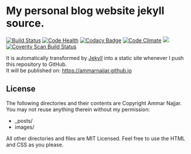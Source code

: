 # My personal blog website jekyll source.

[![Build Status](https://travis-ci.org/ammarnajjar/ammarnajjar.github.io.svg?branch=tests)](https://travis-ci.org/ammarnajjar/ammarnajjar.github.io)
[![Code Health](https://landscape.io/github/ammarnajjar/ammarnajjar.github.io/master/landscape.svg?style=flat)](https://landscape.io/github/ammarnajjar/ammarnajjar.github.io/master)
[![Codacy Badge](https://api.codacy.com/project/badge/Grade/fc7a6e3cd13a4bc0ae447e7fb5fd4534)](https://www.codacy.com/app/ammarnajjar/ammarnajjar.github.io?utm_source=github.com&amp;utm_medium=referral&amp;utm_content=ammarnajjar/ammarnajjar.github.io&amp;utm_campaign=Badge_Grade)
[![Code Climate](https://codeclimate.com/github/ammarnajjar/ammarnajjar.github.io/badges/gpa.svg)](https://codeclimate.com/github/ammarnajjar/ammarnajjar.github.io)
<a href="https://codeclimate.com/github/ammarnajjar/ammarnajjar.github.io"><img src="https://codeclimate.com/github/ammarnajjar/ammarnajjar.github.io/badges/issue_count.svg" /></a><!-- <a href="https://codeclimate.com/github/ammarnajjar/ammarnajjar.github.io/coverage"><img src="https://codeclimate.com/github/ammarnajjar/ammarnajjar.github.io/badges/coverage.svg" /></a> -->
<a href="https://scan.coverity.com/projects/ammarnajjar-ammarnajjar-github-io">
  <img alt="Coverity Scan Build Status"
       src="https://scan.coverity.com/projects/13460/badge.svg"/>
</a>

It is automatically transformed by [Jekyll](https://jekyllrb.com/) into a static site whenever I push this repository to GitHub.  
It will be published on: https://ammarnajjar.github.io

## License
The following directories and their contents are Copyright Ammar Najjar. You may not reuse anything therein without my permission:
- \_posts/
- images/

All other directories and files are MIT Licensed. Feel free to use the HTML and CSS as you please. 
